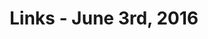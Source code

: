 ---
title: Links - June 3rd, 2016
layout: links
category: links
articles:
  - title: What Tech Workers Can Learn From Harry Bridges
    author: Kelsey Gilmore-Innis
    url: http://nerd.kelseyinnis.com/blog/2016/01/06/what-tech-workers-can-learn-from-harry-bridges/
    note: San Francisco and the Gold Rush, both old and new. Labor, unions, and narratives of success.
    tags:
      - San Francisco
      - Politics
      - Technology
  - title: "Deep Reinforcement Learning: Pong from Pixels"
    author: Andrej Karpathy
    url: http://karpathy.github.io/2016/05/31/rl/
    note: "Another in depth look at modern solutions to artificial intelligence and problem solving. As usual, Karpathy makes complex ideas understandable, this time using OpenAI's Gym to play Pong."
    tags:
      - Machine Learning
      - Programming
      - Python
  - title: Video is the new HTML
    author: Benedict Evans
    url: http://ben-evans.com/benedictevans/2016/4/4/video-is-the-new-html
    note: HTML, Flash, Video, etc, are only a medium. Corporations today are working hard to exploit these new means of distribution.
    tags:
      - Business
      - Technology
      - Web
  - title: Why the World Is Drawing Battle Lines Against American Tech Giants
    author: Farhad Manjoo
    source: The New York Times
    url: http://www.nytimes.com/2016/06/02/technology/why-the-world-is-drawing-battle-lines-against-american-tech-giants.html
    tags:
      - Politics
      - Technology
  - title: Can social science yield objective knowledge?
    author: Noah Smith
    source: Noahpinion
    url: http://noahpinionblog.blogspot.com/2016/06/can-social-science-yield-objective.html
    note: Great analogy between natural science vs. religion and natural science vs. social science. As Noah points out, the idea of the <a href="https://en.wikipedia.org/wiki/God_of_the_gaps">"God of the Gaps"</a> fits in quite well. I have long been a fan of Paul Davies and <a href="http://cdn.faingezicht.com/mog.pdf">his take</a> on the classic fight. Noah gives a good explanation for why they are, in a way, the same.
    tags:
      - Economics
      - Science
  - title: Carts Without Horses
    author: Aaron Harris
    url: http://www.aaronkharris.com/carts-without-horses
    note: Understanding that developing markets are fundamentally different beasts, and not just waiting for copies of what has already been done, is both challenging, and exciting. Makes me wonder what I could do if I went back home.
    tags:
      - Business
      - Technology
      - Startups
  - title: Why Trump voters are not “complete idiots”
    author: Chris Arnade
    source: Medium
    url: https://medium.com/@Chris_arnade/trump-politics-and-option-pricing-or-why-trump-voters-are-not-idiots-1e364a4ed940
    note: The expanded version of the <a href="https://twitter.com/Chris_arnade/status/732000350991880192">tweetstorm</a>. Poor people understand optionality, too. If your downside is flat, and your upside isn’t, logic says break the system.
    tags:
      - Politics
  - title: "What happened, what's happening now and what's next"
    author: Benedict Evans
    url: http://ben-evans.com/benedictevans/2016/5/31/note-on-2016-what-happened-whats-happening-now-and-whats-next
    note: "Yes, two posts by Evans today. It's that good."
    tags:
      - Business
      - Technology
      - Web
---